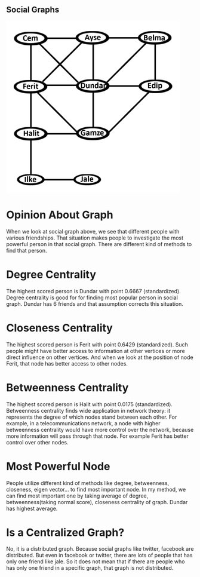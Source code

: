 ## Social Graphs

<img src="images/graph.png" width = "465" height = "460">

# Opinion About Graph
When we look at social graph above, we see that different people with various friendships. That situation makes people to investigate the most powerful person in that social graph. There are different kind of methods to find that person.
# Degree Centrality
The highest scored person is Dundar with point 0.6667 (standardized). Degree centrality is good for for finding most popular person in social graph. Dundar has 6 friends and that assumption corrects this situation.
# Closeness Centrality
The highest scored person is Ferit with point 0.6429 (standardized). Such people might have better access to information at other vertices or more direct influence on other vertices. And when we look at the position of node Ferit, that node has better access to other nodes.
# Betweenness Centrality
The highest scored person is Halit with point 0.0175 (standardized). Betweenness centrality finds wide application in network theory: it represents the degree of which nodes stand between each other. For example, in a telecommunications network, a node with higher betweenness centrality would have more control over the network, because more information will pass through that node. For example Ferit has better control over other nodes.
# Most Powerful Node
People utilize different kind of methods like degree, betweenness, closeness, eigen vector… to find most important node. In my method, we can find most important one by taking average of degree, betweenness(taking normal score), closeness centrality of graph. Dundar has highest average. 
# Is a Centralized Graph?
No, it is a distributed graph. Because social graphs like twitter, facebook are distributed. But even in facebook or twitter, there are lots of people that has only one friend like jale. So it does not mean that if there are people who has only one friend in a specific graph, that graph is not distributed.
